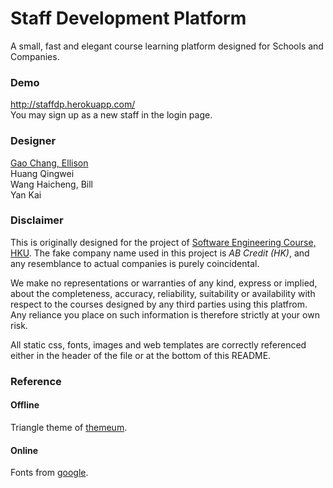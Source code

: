 # Staff Development Platform

A small, fast and elegant course learning platform designed for Schools and Companies.

### Demo
http://staffdp.herokuapp.com/<br>
You may sign up as a new staff in the login page.<br>

### Designer
[Gao Chang, Ellison](http://hk.linkedin.com/in/irsisyphus "linkedin")<br>
Huang Qingwei<br>
Wang Haicheng, Bill<br>
Yan Kai<br>


### Disclaimer
This is originally designed for the project of [Software Engineering Course, HKU](http://www.cs.hku.hk/programme/course_info.jsp?infile=2016/comp3297.html "HKU COMP3297 Introduction to Software Engineering"). The fake company name used in this project is _AB Credit (HK)_, and any resemblance to actual companies is purely coincidental.<br>

We make no representations or warranties of any kind, express or implied, about the completeness, accuracy, reliability, suitability or availability with respect to the courses designed by any third parties using this platfrom. Any reliance you place on such information is therefore strictly at your own risk.<br>

All static css, fonts, images and web templates are correctly referenced either in the header of the file or at the bottom of this README.<br>



### Reference
#### Offline
Triangle theme of [themeum](http://www.themeum.com "themeum").
#### Online
Fonts from [google](http://fonts.googleapis.com "googleapis").
